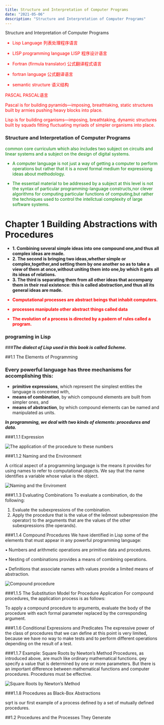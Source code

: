 ```yaml
---
title: Structure and Interpretation of Computer Programs
date: "2021-05-06"
description: "Structure and Interpretation of Computer Programs"
---
```




Structure and Interpretation of Computer Programs

<font color=red>

* Lisp Language 列表处理程序语言

* LISP programming language LISP 程序设计语言


* Fortran (firmula translator) 公式翻译程式语言


* fortran language 公式翻译语言

* semantic structure 语义结构


PASCAL PASCAL语言

Pascal is for building pyramids—imposing, breathtaking, static structures built by armies pushing heavy blocks into place.

Lisp is for building organisms—imposing, breathtaking, dynamic structures built by squads fitting fluctuating myriads of simpler organisms into place.

</font>

### Structure and Interpretation of Computer Programs 
<font color=green>
 common core curriculum which also includes two subject on circuits and linear systems and a subject on the design of digital systems. 

* A computer language is not just a way of getting a computer to perform operations but rather that it is a novel formal medium for expressiong ideas about methodology.

* The essentail material to be addressed by a subject at this level is not  the syntax of particular programming-language constructs,nor clever algorithms for computing particular functions of computing,but rather the techniques used to control the intellctual complexity of large software systems.

</font>


# Chapter 1 Building Abstractions with Procedures

*  **1. Combining several simple ideas into one compound one,and thus all complex ideas are made.**
*  **2. The second is bringing two ideas,whether simple or complex,together,and setting them by one another so as to take a view of them at once,without uniting them into one,by which it gets all its ideas of relations.**
*  **3. The third is separating them from all other ideas that accompany them in their real existence: this is called abstraction,and thus all its general ideas are made.**

<font color=red>

* **Computational processes are abstract beings that inhabit computers.**

* **processes manipulate other abstract things called data**

* **The evolution of a process is directed by a paern of rules called a program.**

</font>


### programing in Lisp

###***The dialect of Lisp used in this book is called Scheme.***


##1.1 The Elements of Programming

### Every powerful language has three mechanisms for accomplishing this:
* **primitive expressions**, which represent the simplest entities the language is concerned with,
* **means of combination**, by which compound elements are built from simpler ones, and
* **means of abstraction**, by which compound elements can be named and manipulated as units.


***In programming, we deal with two kinds of elements: procedures and data.***


###1.1.1 Expression

![The application of the procedure to these numbers](./P1_the_application_of_the_procedure.png)


###1.1.2 Naming and the Environment

A critical aspect of a programming language is the means it provides for using names to refer to computational objects. We say that the name identifies a variable whose value is the object.

![Naming and the Enviroment](./P2_Naming_and_the_Environment.PNG) 


###1.1.3 Evaluating Combinations
To evaluate a combination, do the following:

1. Evaluate the subexpressions of the combination.
2. Apply the procedure that is the value of the lemost subexpression (the operator) to the arguments that are the values of the
other subexpressions (the operands).


###1.1.4 Compound Procedures
We have identified in Lisp some of the elements that must appear in any powerful programming language:

• Numbers and arithmetic operations are primitive data and procedures.

• Nesting of combinations provides a means of combining operations.

• Definitions that associate names with values provide a limited means of abstraction.

![Compound procedure](./P3_Compound_Procedures.PNG) 


###1.1.5 The Substitution Model for Procedure Application
For compound procedures, the application process is as follows:

To apply a compound procedure to arguments, evaluate the body of the procedure with each formal parameter replaced by the corresponding argument.

###1.1.6 Conditional Expressions and Predicates
The expressive power of the class of procedures that we can define at this point is very limited, because we have no way to make tests and to perform different operations depending on the result of a test.


###1.1.7 Example: Square Roots by Newton’s Method
Procedures, as introduced above, are much like ordinary mathematical functions. ey specify a value that is determined by one or more parameters. But there is an important difference between mathematical functions and computer procedures. Procedures must be effective.

![Square Roots by Newton’s Method](./P4_Square_Roots_by_Newton_Method.PNG) 


###1.1.8 Procedures as Black-Box Abstractions

sqrt is our first example of a process defined by a set of mutually defined procedures. 



##1.2 Procedures and the Processes They Generate














